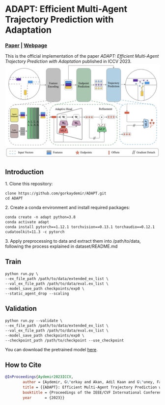 # ADAPT: Efficient Multi-Agent Trajectory Prediction with Adaptation
### [Paper](https://arxiv.org/abs/2307.14187) | [Webpage](https://kuis-ai.github.io/adapt)
This is the official implementation of the paper *ADAPT: Efficient Multi-Agent Trajectory Prediction with Adaptation* published in ICCV 2023.
![](figures/pipeline.png)


## Introduction
1\. Clone this repository:
```
clone https://github.com/gorkaydemir/ADAPT.git
cd ADAPT
```

2\. Create a conda environment and install required packages:
```
conda create -n adapt python=3.8
conda activate adapt
conda install pytorch==1.12.1 torchvision==0.13.1 torchaudio==0.12.1 cudatoolkit=11.3 -c pytorch
```

3\. Apply preprocessing to data and extract them into /path/to/data, following the process explained in dataset/README.md


## Train
```
python run.py \
--ex_file_path /path/to/data/extended_ex_list \
--val_ex_file_path /path/to/data/eval.ex_list \
--model_save_path checkpoints/exp0 \
--static_agent_drop --scaling
```

## Validation
```
python run.py --validate \
--ex_file_path /path/to/data/extended_ex_list \
--val_ex_file_path /path/to/data/eval.ex_list \
--model_save_path checkpoints/exp0 \
--checkpoint_path /path/to/checkpoint --use_checkpoint 
```
You can download the pretrained model [here]([[https://github.com/gorkaydemir/ADAPT/releases/download/1.0/checkpoint.pt](https://github.com/gorkaydemir/ADAPT/releases/tag/checkpoint)]).

## How to Cite
```bibtex
@InProceedings{Aydemir2023ICCV,
        author = {Aydemir, G\"orkay and Akan, Adil Kaan and G\"uney, Fatma},
        title = {{ADAPT}: Efficient Multi-Agent Trajectory Prediction with Adaptation},
        booktitle = {Proceedings of the IEEE/CVF International Conference on Computer Vision},
        year      = {2023}}
```
